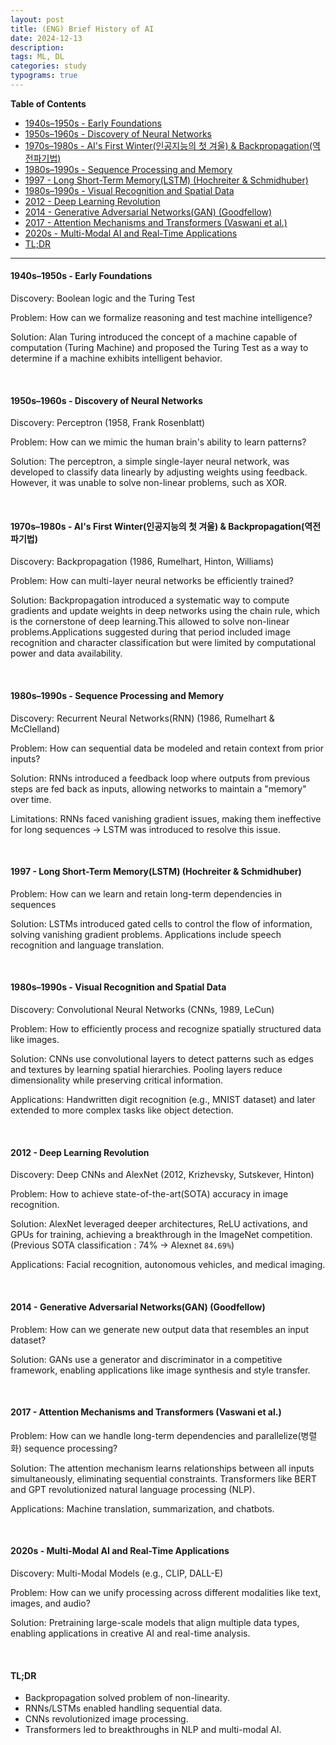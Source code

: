```yaml
---
layout: post
title: (ENG) Brief History of AI
date: 2024-12-13
description:
tags: ML, DL
categories: study
typograms: true
---
```


**Table of Contents**
- [1940s–1950s - Early Foundations](#1940s1950s---early-foundations)
- [1950s–1960s - Discovery of Neural Networks](#1950s1960s---discovery-of-neural-networks)
- [1970s–1980s - AI's First Winter(인공지능의 첫 겨울) \& Backpropagation(역전파기법)](#1970s1980s---ais-first-winter인공지능의-첫-겨울--backpropagation역전파기법)
- [1980s–1990s - Sequence Processing and Memory](#1980s1990s---sequence-processing-and-memory)
- [1997 - Long Short-Term Memory(LSTM) (Hochreiter \& Schmidhuber)](#1997---long-short-term-memorylstm-hochreiter--schmidhuber)
- [1980s–1990s - Visual Recognition and Spatial Data](#1980s1990s---visual-recognition-and-spatial-data)
- [2012 - Deep Learning Revolution](#2012---deep-learning-revolution)
- [2014 - Generative Adversarial Networks(GAN) (Goodfellow)](#2014---generative-adversarial-networksgan-goodfellow)
- [2017 - Attention Mechanisms and Transformers (Vaswani et al.)](#2017---attention-mechanisms-and-transformers-vaswani-et-al)
- [2020s - Multi-Modal AI and Real-Time Applications](#2020s---multi-modal-ai-and-real-time-applications)
- [TL;DR](#tldr)

---

#### 1940s–1950s - Early Foundations
Discovery: Boolean logic and the Turing Test

Problem: How can we formalize reasoning and test machine intelligence?

Solution: Alan Turing introduced the concept of a machine capable of computation (Turing Machine) and proposed the Turing Test as a way to determine if a machine exhibits intelligent behavior.

<br>

#### 1950s–1960s - Discovery of Neural Networks 

Discovery: Perceptron (1958, Frank Rosenblatt)

Problem: How can we mimic the human brain's ability to learn patterns?

Solution: The perceptron, a simple single-layer neural network, was developed to classify data linearly by adjusting weights using feedback. However, it was unable to solve non-linear problems, such as XOR.

<br>

#### 1970s–1980s - AI's First Winter(인공지능의 첫 겨울) & Backpropagation(역전파기법)

Discovery: Backpropagation (1986, Rumelhart, Hinton, Williams)

Problem: 
How can multi-layer neural networks be efficiently trained?

Solution: Backpropagation introduced a systematic way to compute gradients and update weights in deep networks using the chain rule, which is the cornerstone of deep learning.This allowed to solve  non-linear problems.Applications suggested during that period included image recognition and character classification but were limited by computational power and data availability.

<br>

#### 1980s–1990s - Sequence Processing and Memory 
Discovery: Recurrent Neural Networks(RNN) (1986, Rumelhart & McClelland)

Problem: How can sequential data be modeled and retain context from prior inputs?

Solution: RNNs introduced a feedback loop where outputs from previous steps are fed back as inputs, allowing networks to maintain a "memory" over time.

Limitations: RNNs faced vanishing gradient issues, making them ineffective for long sequences -> LSTM was introduced to resolve this issue.

<br>

#### 1997 - Long Short-Term Memory(LSTM) (Hochreiter & Schmidhuber)

Problem: How can we learn and retain long-term dependencies in sequences

Solution: LSTMs introduced gated cells to control the flow of information, solving vanishing gradient problems. Applications include speech recognition and language translation.

<br>

#### 1980s–1990s - Visual Recognition and Spatial Data

Discovery: Convolutional Neural Networks (CNNs, 1989, LeCun)

Problem: How to efficiently process and recognize spatially structured data like images.

Solution: CNNs use convolutional layers to detect patterns such as edges and textures by learning spatial hierarchies. Pooling layers reduce dimensionality while preserving critical information.

Applications: Handwritten digit recognition (e.g., MNIST dataset) and later extended to more complex tasks like object detection.

<br>

#### 2012 - Deep Learning Revolution

Discovery: Deep CNNs and AlexNet (2012, Krizhevsky, Sutskever, Hinton)

Problem: How to achieve state-of-the-art(SOTA) accuracy in image recognition.

Solution: AlexNet leveraged deeper architectures, ReLU activations, and GPUs for training, achieving a breakthrough in the ImageNet competition. (Previous SOTA classification : 74% -> Alexnet `84.69%`)

Applications: Facial recognition, autonomous vehicles, and medical imaging.

<br>

#### 2014 - Generative Adversarial Networks(GAN) (Goodfellow)

Problem: How can we generate new output data that resembles an input dataset?

Solution: GANs use a generator and discriminator in a competitive framework, enabling applications like image synthesis and style transfer.

<br>

#### 2017 - Attention Mechanisms and Transformers (Vaswani et al.)

Problem: How can we handle long-term dependencies and parallelize(병렬화) sequence processing?

Solution: The attention mechanism learns relationships between all inputs simultaneously, eliminating sequential constraints. Transformers like BERT and GPT revolutionized natural language processing (NLP).

Applications: Machine translation, summarization, and chatbots.

<br>

#### 2020s - Multi-Modal AI and Real-Time Applications

Discovery: Multi-Modal Models (e.g., CLIP, DALL-E)

Problem: How can we unify processing across different modalities like text, images, and audio?

Solution: Pretraining large-scale models that align multiple data types, enabling applications in creative AI and real-time analysis.

<br>

#### TL;DR

- Backpropagation solved problem of non-linearity.
- RNNs/LSTMs enabled handling sequential data.
- CNNs revolutionized image processing.
- Transformers led to breakthroughs in NLP and multi-modal AI.